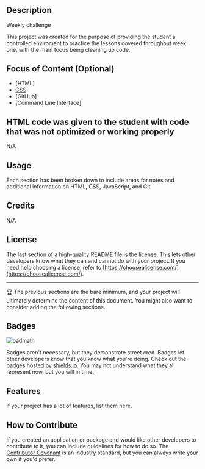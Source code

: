 # <Money Machine website>

## Description

Weekly challenge

This project was created for the purpose of providing the student a controlled enviroment to practice the lessons covered throughout week one, with the main focus being cleaning up code.

## Focus of Content (Optional)


- [HTML]
- [CSS](#usage)
- [GitHub]
- [Command Line Interface]

## HTML code was given to the student with code that was not optimized or working properly

N/A

## Usage

Each section has been broken down to include areas for notes and additional information on HTML, CSS, JavaScript, and Git



## Credits

N/A

## License

The last section of a high-quality README file is the license. This lets other developers know what they can and cannot do with your project. If you need help choosing a license, refer to [https://choosealicense.com/](https://choosealicense.com/).

---

🏆 The previous sections are the bare minimum, and your project will ultimately determine the content of this document. You might also want to consider adding the following sections.

## Badges

![badmath](https://img.shields.io/github/languages/top/nielsenjared/badmath)

Badges aren't necessary, but they demonstrate street cred. Badges let other developers know that you know what you're doing. Check out the badges hosted by [shields.io](https://shields.io/). You may not understand what they all represent now, but you will in time.

## Features

If your project has a lot of features, list them here.

## How to Contribute

If you created an application or package and would like other developers to contribute to it, you can include guidelines for how to do so. The [Contributor Covenant](https://www.contributor-covenant.org/) is an industry standard, but you can always write your own if you'd prefer.
